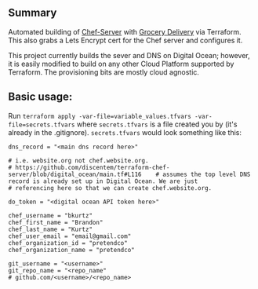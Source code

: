## Summary

Automated building of [Chef-Server](https://docs.chef.io/install_server.html) with [Grocery Delivery](https://github.com/facebook/grocery-delivery) via Terraform.
This also grabs a Lets Encrypt cert for the Chef server and configures it.

This project currently builds the sever and DNS on Digital Ocean; however, it is easily modified to build on any other Cloud Platform supported by Terraform. The provisioning bits are mostly cloud agnostic.

## Basic usage:

Run `terraform apply -var-file=variable_values.tfvars -var-file=secrets.tfvars` where `secrets.tfvars` is a file created you by (it's already in the .gitignore). `secrets.tfvars` would look something like this:

```
dns_record = "<main dns record here>"

# i.e. website.org not chef.website.org.
# https://github.com/discentem/terraform-chef-server/blob/digital_ocean/main.tf#L116    # assumes the top level DNS record is already set up in Digital Ocean. We are just    
# referencing here so that we can create chef.website.org.

do_token = "<digital ocean API token here>"

chef_username = "bkurtz"
chef_first_name = "Brandon"
chef_last_name = "Kurtz"
chef_user_email = "email@gmail.com"
chef_organization_id = "pretendco"
chef_organization_name = "pretendco"

git_username = "<username>"
git_repo_name = "<repo_name"
# github.com/<username>/<repo_name>

```
